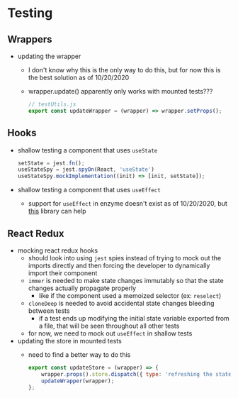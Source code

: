 # Testing

## Wrappers

- updating the wrapper
  - I don't know why this is the only way to do this, but for now this is the best solution as of 10/20/2020
  - wrapper.update() apparently only works with mounted tests???

    ```js
    // testUtils.js
    export const updateWrapper = (wrapper) => wrapper.setProps();
    ```

## Hooks

- shallow testing a component that uses `useState`

    ```js
    setState = jest.fn();
    useStateSpy = jest.spyOn(React, 'useState')
    useStateSpy.mockImplementation((init) => [init, setState]);
    ```

- shallow testing a component that uses `useEffect`
  - support for `useEffect` in enzyme doesn't exist as of 10/20/2020, but [this](https://www.npmjs.com/package/jest-react-hooks-shallow) library can help

## React Redux

- mocking react redux hooks
  - should look into using `jest` spies instead of trying to mock out the imports directly and then forcing the developer to dynamically import their component
  - `immer` is needed to make state changes immutably so that the state changes actually propagate properly
    - like if the component used a memoized selector (ex: `reselect`)
  - `cloneDeep` is needed to avoid accidental state changes bleeding between tests
    - if a test ends up modifying the initial state variable exported from a file, that will be seen throughout all other tests
  - for now, we need to mock out `useEffect` in shallow tests
- updating the store in mounted tests
  - need to find a better way to do this

    ```js
    export const updateStore = (wrapper) => {
        wrapper.props().store.dispatch({ type: 'refreshing the state of the mockStore' });
        updateWrapper(wrapper);
    };
    ```
